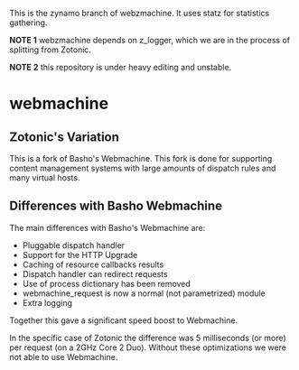 This is the zynamo branch of webzmachine.
It uses statz for statistics gathering.


**NOTE 1** webzmachine depends on z_logger, which we are in the process of splitting from Zotonic.

**NOTE 2** this repository is under heavy editing and unstable.

webmachine
==========

Zotonic's Variation
-------------------

This is a fork of Basho's Webmachine.  This fork is done for supporting content management systems with large amounts of dispatch rules and many virtual hosts.


Differences with Basho Webmachine
---------------------------------

The main differences with Basho's Webmachine are:

* Pluggable dispatch handler
* Support for the HTTP Upgrade
* Caching of resource callbacks results
* Dispatch handler can redirect requests
* Use of process dictionary has been removed
* webmachine_request is now a normal (not parametrized) module
* Extra logging

Together this gave a significant speed boost to Webmachine.

In the specific case of Zotonic the difference was 5 milliseconds (or more) per request (on a 2GHz Core 2 Duo). Without these optimizations we were not able to use Webmachine.




